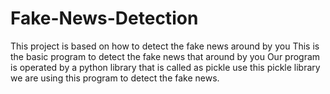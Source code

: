 # Fake-News-Detection
This project is based on  how to detect the fake news around by you  This is the basic program to detect the fake news that around by you  Our program is operated by a python library that is called as pickle use this pickle library we are using this program to detect the fake news.
